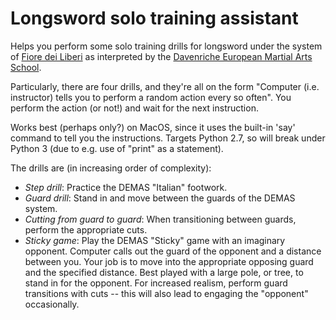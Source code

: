 # Longsword solo training assistant

Helps you perform some solo training drills for longsword under the
system of [Fiore dei Liberi]([https://wiktenauer.com/wiki/Fiore_de%27i_Liberi)
as interpreted by the [Davenriche European Martial Arts School](https://www.swordfightingschool.com/).

Particularly, there are four drills, and they're all on the form "Computer
(i.e. instructor) tells you to perform a random action every so often".
You perform the action (or not!) and wait for the next instruction.

Works best (perhaps only?) on MacOS, since it uses the built-in 'say'
command to tell you the instructions. Targets Python 2.7, so will break
under Python 3 (due to e.g. use of "print" as a statement).

The drills are (in increasing order of complexity):

* *Step drill*: Practice the DEMAS "Italian" footwork. 
* *Guard drill*: Stand in and move between the guards of the DEMAS system.
* *Cutting from guard to guard*: When transitioning between guards, perform
  the appropriate cuts.
* *Sticky game*: Play the DEMAS "Sticky" game with an imaginary opponent.
  Computer calls out the guard of the opponent and a distance between
  you. Your job is to move into the appropriate opposing guard and
  the specified distance. Best played with a large pole, or tree, to stand
  in for the opponent. For increased realism, perform guard transitions with
  cuts -- this will also lead to engaging the "opponent" occasionally.
